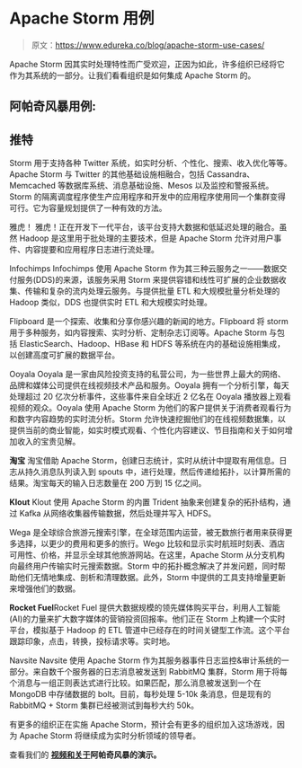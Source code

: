 # Apache Storm 用例

> 原文：<https://www.edureka.co/blog/apache-storm-use-cases/>

Apache Storm 因其实时处理特性而广受欢迎，正因为如此，许多组织已经将它作为其系统的一部分。让我们看看组织是如何集成 Apache Storm 的。

## **阿帕奇风暴用例:**

## **推特**

Storm 用于支持各种 Twitter 系统，如实时分析、个性化、搜索、收入优化等等。Apache Storm 与 Twitter 的其他基础设施相融合，包括 Cassandra、Memcached 等数据库系统、消息基础设施、Mesos 以及监控和警报系统。Storm 的隔离调度程序使生产应用程序和开发中的应用程序使用同一个集群变得可行。它为容量规划提供了一种有效的方法。

雅虎！ 雅虎！正在开发下一代平台，该平台支持大数据和低延迟处理的融合。虽然 Hadoop 是这里用于批处理的主要技术，但是 Apache Storm 允许对用户事件、内容提要和应用程序日志进行流处理。

Infochimps Infochimps 使用 Apache Storm 作为其三种云服务之一——数据交付服务(DDS)的来源，该服务采用 Storm 来提供容错和线性可扩展的企业数据收集、传输和复杂的流内处理云服务。与提供批量 ETL 和大规模批量分析处理的 Hadoop 类似，DDS 也提供实时 ETL 和大规模实时处理。

Flipboard 是一个探索、收集和分享你感兴趣的新闻的地方。Flipboard 将 storm 用于多种服务，如内容搜索、实时分析、定制杂志订阅等。Apache Storm 与包括 ElasticSearch、Hadoop、HBase 和 HDFS 等系统在内的基础设施相集成，以创建高度可扩展的数据平台。

Ooyala Ooyala 是一家由风险投资支持的私营公司，为一些世界上最大的网络、品牌和媒体公司提供在线视频技术产品和服务。Ooyala 拥有一个分析引擎，每天处理超过 20 亿次分析事件，这些事件来自全球近 2 亿名在 Ooyala 播放器上观看视频的观众。Ooyala 使用 Apache Storm 为他们的客户提供关于消费者观看行为和数字内容趋势的实时流分析。Storm 允许快速挖掘他们的在线视频数据集，以提供当前的商业智能，如实时模式观看、个性化内容建议、节目指南和关于如何增加收入的宝贵见解。

**淘宝** 淘宝借助 Apache Storm，创建日志统计，实时从统计中提取有用信息。日志从持久消息队列读入到 spouts 中，进行处理，然后传递给拓扑，以计算所需的结果。淘宝每天的输入日志数量在 200 万到 15 亿之间。

**Klout** Klout 使用 Apache Storm 的内置 Trident 抽象来创建复杂的拓扑结构，通过 Kafka 从网络收集器传输数据，然后处理并写入 HDFS。

Wega 是全球综合旅游元搜索引擎，在全球范围内运营，被无数旅行者用来获得更多选择，以更少的费用和更多的旅行。Wego 比较和显示实时航班时刻表、酒店可用性、价格，并显示全球其他旅游网站。在这里，Apache Storm 从分支机构向最终用户传输实时元搜索数据。Storm 中的拓扑概念解决了并发问题，同时帮助他们无情地集成、剖析和清理数据。此外，Storm 中提供的工具支持增量更新来增强他们的数据。

**Rocket Fuel**Rocket Fuel 提供大数据规模的领先媒体购买平台，利用人工智能(AI)的力量来扩大数字媒体的营销投资回报率。他们正在 Storm 上构建一个实时平台，模拟基于 Hadoop 的 ETL 管道中已经存在的时间关键型工作流。这个平台跟踪印象，点击，转换，投标请求等。实时地。

Navsite Navsite 使用 Apache Storm 作为其服务器事件日志监控&审计系统的一部分。来自数千个服务器的日志消息被发送到 RabbitMQ 集群，Storm 用于将每个消息与一组正则表达式进行比较。如果匹配，那么消息被发送到一个在 MongoDB 中存储数据的 bolt。目前，每秒处理 5-10k 条消息，但是现有的 RabbitMQ + Storm 集群已经被测试到每秒大约 50k。

有更多的组织正在实施 Apache Storm，预计会有更多的组织加入这场游戏，因为 Apache Storm 将继续成为实时分析领域的领导者。

查看我们的 **[视频和关于](https://www.edureka.co/blog/videos/aboutapachestorm/)阿帕奇风暴的演示。**